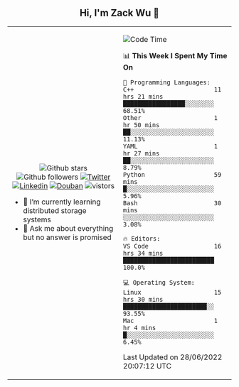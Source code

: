 <h2 align="center"> Hi, I'm Zack Wu 👋 </h2>

<table>
    <tr>
        <td valign="center" width="50%">
            <p align="center">
              <img src="https://img.shields.io/github/stars/izackwu?style=social" alt="Github stars" />
              <img src="https://img.shields.io/github/followers/izackwu?style=social" alt="Github followers" />
              <a href="https://twitter.com/_zackwu"><img src="https://img.shields.io/badge/@__zackwu-1DA1F2?style=flat&logo=Twitter&logoColor=white" alt="Twitter"/></a>
              <a href="https://www.linkedin.com/in/izackwu/?locale=en_US"><img src="https://img.shields.io/badge/@izackwu-0073b1?style=flat&logo=LinkedIn&logoColor=white" alt="Linkedin" /></a>
              <a href="https://www.douban.com/people/keith1"><img src="https://img.shields.io/badge/@keith1-007722?style=flat&logo=Douban&logoColor=white" alt="Douban" /></a>
              <img src="https://visitor-badge.glitch.me/badge?page_id=keithnull" alt="vistors" />
            </p>
            <ul>
                <li>🌱 I’m currently learning distributed storage systems</li>
                <li>💬 Ask me about everything but no answer is promised</li>
            </ul>
        </td>
       <td valign="top" width="50%">
    
<!--START_SECTION:waka-->
![Code Time](http://img.shields.io/badge/Code%20Time-0%20secs-blue)

📊 **This Week I Spent My Time On** 

```text
💬 Programming Languages: 
C++                      11 hrs 21 mins      █████████████████░░░░░░░░   68.51% 
Other                    1 hr 50 mins        ██░░░░░░░░░░░░░░░░░░░░░░░   11.13% 
YAML                     1 hr 27 mins        ██░░░░░░░░░░░░░░░░░░░░░░░   8.79% 
Python                   59 mins             █░░░░░░░░░░░░░░░░░░░░░░░░   5.96% 
Bash                     30 mins             ░░░░░░░░░░░░░░░░░░░░░░░░░   3.08%

🔥 Editors: 
VS Code                  16 hrs 34 mins      █████████████████████████   100.0%

💻 Operating System: 
Linux                    15 hrs 30 mins      ███████████████████████░░   93.55% 
Mac                      1 hr 4 mins         █░░░░░░░░░░░░░░░░░░░░░░░░   6.45%

```


 Last Updated on 28/06/2022 20:07:12 UTC
<!--END_SECTION:waka-->
</td></tr>
</table>


